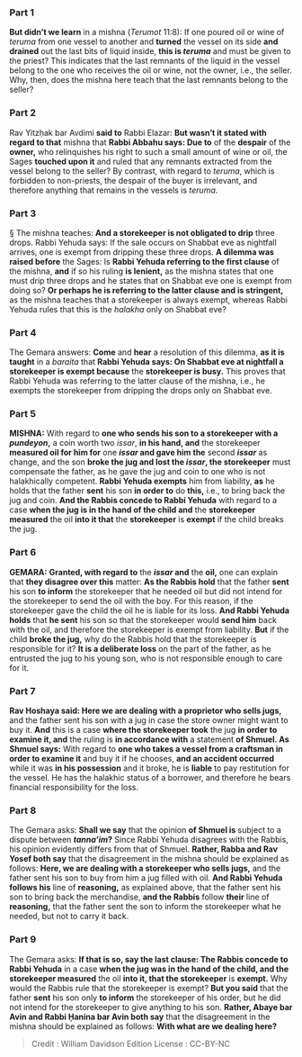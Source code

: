 
### Part 1
<b>But didn’t we learn</b> in a mishna (<i>Terumot</i> 11:8): If one poured oil or wine of <i>teruma</i> from one vessel to another and <b>turned</b> the vessel on its side <b>and drained</b> out the last bits of liquid inside, <b>this is <i>teruma</i></b> and must be given to the priest? This indicates that the last remnants of the liquid in the vessel belong to the one who receives the oil or wine, not the owner, i.e., the seller. Why, then, does the mishna here teach that the last remnants belong to the seller?

### Part 2
Rav Yitzḥak bar Avdimi <b>said to</b> Rabbi Elazar: <b>But wasn’t it stated with regard to that</b> mishna that <b>Rabbi Abbahu says: Due to</b> of the <b>despair</b> of the <b>owner,</b> who relinquishes his right to such a small amount of wine or oil, the Sages <b>touched upon it</b> and ruled that any remnants extracted from the vessel belong to the seller? By contrast, with regard to <i>teruma</i>, which is forbidden to non-priests, the despair of the buyer is irrelevant, and therefore anything that remains in the vessels is <i>teruma</i>.

### Part 3
§ The mishna teaches: <b>And a storekeeper is not obligated to drip</b> three drops. Rabbi Yehuda says: If the sale occurs on Shabbat eve as nightfall arrives, one is exempt from dripping these three drops. <b>A dilemma was raised before</b> the Sages: Is <b>Rabbi Yehuda referring to the first clause</b> of the mishna, <b>and</b> if so his ruling <b>is lenient,</b> as the mishna states that one must drip three drops and he states that on Shabbat eve one is exempt from doing so? <b>Or perhaps he is referring to the latter clause and is stringent,</b> as the mishna teaches that a storekeeper is always exempt, whereas Rabbi Yehuda rules that this is the <i>halakha</i> only on Shabbat eve?

### Part 4
The Gemara answers: <b>Come</b> and <b>hear</b> a resolution of this dilemma, <b>as it is taught</b> in a <i>baraita</i> that <b>Rabbi Yehuda says: On Shabbat eve at nightfall a storekeeper is exempt because</b> the <b>storekeeper is busy.</b> This proves that Rabbi Yehuda was referring to the latter clause of the mishna, i.e., he exempts the storekeeper from dripping the drops only on Shabbat eve.

### Part 5
<strong>MISHNA:</strong> With regard to <b>one who sends his son to a storekeeper with a <i>pundeyon</i>,</b> a coin worth two <i>issar</i>, <b>in his hand, and</b> the storekeeper <b>measured oil for him for</b> one <b><i>issar</i> and gave him the</b> second <b><i>issar</i></b> as change, and the son <b>broke the jug and lost the <i>issar</i>, the storekeeper</b> must compensate the father, as he gave the jug and coin to one who is not halakhically competent. <b>Rabbi Yehuda exempts</b> him from liability, <b>as</b> he holds that the father <b>sent</b> his son <b>in order to</b> do <b>this,</b> i.e., to bring back the jug and coin. <b>And the Rabbis concede to Rabbi Yehuda</b> with regard to a case <b>when the jug is in the hand of the child and</b> the <b>storekeeper measured</b> the oil <b>into it that</b> the <b>storekeeper</b> is <b>exempt</b> if the child breaks the jug.

### Part 6
<strong>GEMARA:</strong> <b>Granted, with regard to</b> the <b><i>issar</i> and</b> the <b>oil,</b> one can explain that <b>they disagree over this</b> matter: <b>As the Rabbis hold</b> that the father <b>sent</b> his son <b>to inform</b> the storekeeper that he needed oil but did not intend for the storekeeper to send the oil with the boy. For this reason, if the storekeeper gave the child the oil he is liable for its loss. <b>And Rabbi Yehuda holds</b> that <b>he sent</b> his son so that the storekeeper would <b>send him</b> back with the oil, and therefore the storekeeper is exempt from liability. <b>But</b> if the child <b>broke the jug,</b> why do the Rabbis hold that the storekeeper is responsible for it? <b>It is a deliberate loss</b> on the part of the father, as he entrusted the jug to his young son, who is not responsible enough to care for it.

### Part 7
<b>Rav Hoshaya said: Here we are dealing with a proprietor who sells jugs,</b> and the father sent his son with a jug in case the store owner might want to buy it. <b>And</b> this is a case <b>where the storekeeper took</b> the jug <b>in order to examine it, and</b> the ruling is <b>in accordance with</b> a statement <b>of Shmuel. As Shmuel says:</b> With regard to <b>one who takes a vessel from a craftsman in order to examine it</b> and buy it if he chooses, <b>and an accident occurred</b> while it was <b>in his possession</b> and it broke, he is <b>liable</b> to pay restitution for the vessel. He has the halakhic status of a borrower, and therefore he bears financial responsibility for the loss.

### Part 8
The Gemara asks: <b>Shall we say</b> that the opinion <b>of Shmuel is</b> subject to a dispute between <b><i>tanna’im</i>?</b> Since Rabbi Yehuda disagrees with the Rabbis, his opinion evidently differs from that of Shmuel. <b>Rather, Rabba and Rav Yosef both say</b> that the disagreement in the mishna should be explained as follows: <b>Here, we are dealing with a storekeeper who sells jugs,</b> and the father sent his son to buy from him a jug filled with oil. <b>And Rabbi Yehuda follows his</b> line of <b>reasoning,</b> as explained above, that the father sent his son to bring back the merchandise, <b>and the Rabbis</b> follow <b>their</b> line of <b>reasoning,</b> that the father sent the son to inform the storekeeper what he needed, but not to carry it back.

### Part 9
The Gemara asks: <b>If that is so, say the last clause: The Rabbis concede to Rabbi Yehuda</b> in a case <b>when the jug was in the hand of the child, and the storekeeper measured</b> the oil <b>into it, that the storekeeper</b> is <b>exempt.</b> Why would the Rabbis rule that the storekeeper is exempt? <b>But you said</b> that the father <b>sent</b> his son only <b>to inform</b> the storekeeper of his order, but he did not intend for the storekeeper to give anything to his son. <b>Rather, Abaye bar Avin and Rabbi Ḥanina bar Avin both say</b> that the disagreement in the mishna should be explained as follows: <b>With what are we dealing here?</b>

>Credit : William Davidson Edition
>License : CC-BY-NC